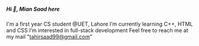 ##### Hi 👋, Mian Saad here


I'm a first year CS student @UET, Lahore
I’m currently learning C++, HTML and CSS
I’m interested in full-stack development
Feel free to reach me at my mail "tahirsaad99@gmail.com"
